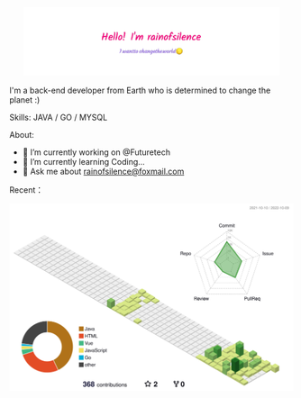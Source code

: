 <!---
- 👋 Hi, I’m @rainofsilence
- 👀 I’m interested in ...
- 🌱 I’m currently learning ...
- 💞️ I’m looking to collaborate on ...
- 📫 How to reach me ...
--->

<p align="center"><a href="https://rainofsilence.github.io"><img width="90%" alt="Hello, I'm rainofsilence." src="assets/gh-header-img2.png" /></a></p>

I'm a back-end developer from Earth who is determined to change the planet :)

Skills: JAVA / GO / MYSQL

About:
- 🔭 I’m currently working on @Futuretech
- 🌱 I’m currently learning Coding...
- 💬 Ask me about rainofsilence@foxmail.com

Recent：

<!-- Light Mode -->
<div align="center"> 
<img src="./profile-3d-contrib/profile-green.svg">
</div>

<!-- Dark Mode -->
<!---
<div align="center">
<img src="./profile-3d-contrib/profile-night-green.svg">
</div>
--->




<!---
rainofsilence/rainofsilence is a ✨ special ✨ repository because its `README.md` (this file) appears on your GitHub profile.
You can click the Preview link to take a look at your changes.
--->

